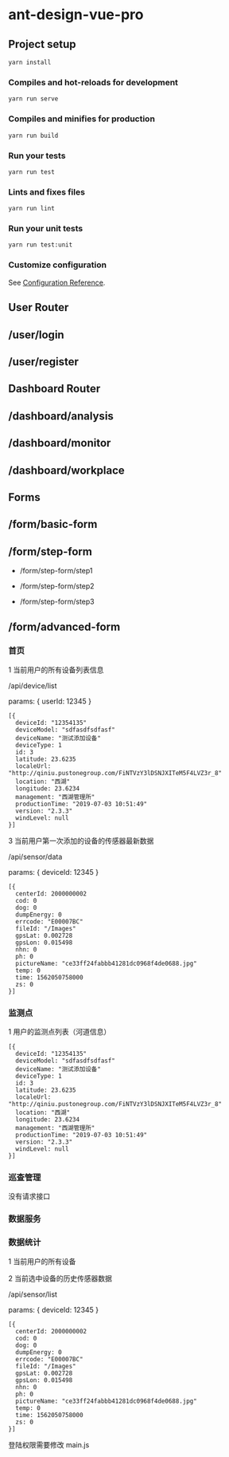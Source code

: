 # ant-design-vue-pro

## Project setup
```
yarn install
```

### Compiles and hot-reloads for development
```
yarn run serve
```

### Compiles and minifies for production
```
yarn run build
```

### Run your tests
```
yarn run test
```

### Lints and fixes files
```
yarn run lint
```

### Run your unit tests
```
yarn run test:unit
```

### Customize configuration

See [Configuration Reference](https://cli.vuejs.org/config/).

## User Router

## /user/login

## /user/register

## Dashboard Router

## /dashboard/analysis

## /dashboard/monitor

## /dashboard/workplace

## Forms

## /form/basic-form

## /form/step-form

+ /form/step-form/step1

+ /form/step-form/step2

+ /form/step-form/step3

## /form/advanced-form


### 首页

1 当前用户的所有设备列表信息

/api/device/list

params: { userId: 12345 }

```
[{
  deviceId: "12354135"
  deviceModel: "sdfasdfsdfasf"
  deviceName: "测试添加设备"
  deviceType: 1
  id: 3
  latitude: 23.6235
  localeUrl: "http://qiniu.pustonegroup.com/FiNTVzY3lDSNJXITeM5F4LVZ3r_8"
  location: "西湖"
  longitude: 23.6234
  management: "西湖管理所"
  productionTime: "2019-07-03 10:51:49"
  version: "2.3.3"
  windLevel: null
}]
```

3 当前用户第一次添加的设备的传感器最新数据

/api/sensor/data

params: { deviceId: 12345 }

```
[{
  centerId: 2000000002
  cod: 0
  dog: 0
  dumpEnergy: 0
  errcode: "E00007BC"
  fileId: "/Images"
  gpsLat: 0.002728
  gpsLon: 0.015498
  nhn: 0
  ph: 0
  pictureName: "ce33ff24fabbb41281dc0968f4de0688.jpg"
  temp: 0
  time: 1562050758000
  zs: 0
}]
```

### 监测点

1 用户的监测点列表（河道信息）

```
[{
  deviceId: "12354135"
  deviceModel: "sdfasdfsdfasf"
  deviceName: "测试添加设备"
  deviceType: 1
  id: 3
  latitude: 23.6235
  localeUrl: "http://qiniu.pustonegroup.com/FiNTVzY3lDSNJXITeM5F4LVZ3r_8"
  location: "西湖"
  longitude: 23.6234
  management: "西湖管理所"
  productionTime: "2019-07-03 10:51:49"
  version: "2.3.3"
  windLevel: null
}]
```

### 巡查管理

没有请求接口

### 数据服务

### 数据统计

1 当前用户的所有设备

2 当前选中设备的历史传感器数据

/api/sensor/list

params: { deviceId: 12345 }

```
[{
  centerId: 2000000002
  cod: 0
  dog: 0
  dumpEnergy: 0
  errcode: "E00007BC"
  fileId: "/Images"
  gpsLat: 0.002728
  gpsLon: 0.015498
  nhn: 0
  ph: 0
  pictureName: "ce33ff24fabbb41281dc0968f4de0688.jpg"
  temp: 0
  time: 1562050758000
  zs: 0
}]
```

登陆权限需要修改 main.js